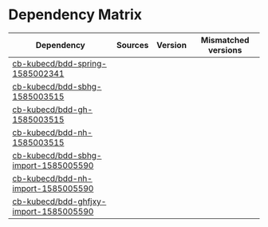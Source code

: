 # Dependency Matrix

Dependency | Sources | Version | Mismatched versions
---------- | ------- | ------- | -------------------
[cb-kubecd/bdd-spring-1585002341](https://github.com/cb-kubecd/bdd-spring-1585002341.git) |  | []() | 
[cb-kubecd/bdd-sbhg-1585003515](https://github.com/cb-kubecd/bdd-sbhg-1585003515.git) |  | []() | 
[cb-kubecd/bdd-gh-1585003515](https://github.com/cb-kubecd/bdd-gh-1585003515.git) |  | []() | 
[cb-kubecd/bdd-nh-1585003515](https://github.com/cb-kubecd/bdd-nh-1585003515.git) |  | []() | 
[cb-kubecd/bdd-sbhg-import-1585005590](https://github.com/cb-kubecd/bdd-sbhg-import-1585005590.git) |  | []() | 
[cb-kubecd/bdd-nh-import-1585005590](https://github.com/cb-kubecd/bdd-nh-import-1585005590.git) |  | []() | 
[cb-kubecd/bdd-ghfjxy-import-1585005590](https://github.com/cb-kubecd/bdd-ghfjxy-import-1585005590.git) |  | []() | 
